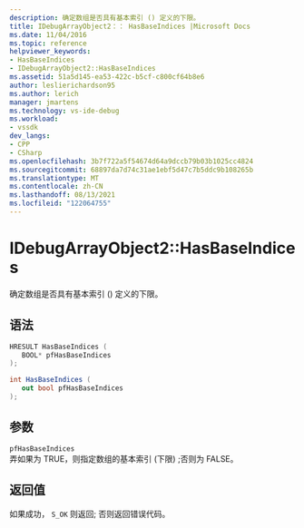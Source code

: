 ```yaml
---
description: 确定数组是否具有基本索引 () 定义的下限。
title: IDebugArrayObject2：： HasBaseIndices |Microsoft Docs
ms.date: 11/04/2016
ms.topic: reference
helpviewer_keywords:
- HasBaseIndices
- IDebugArrayObject2::HasBaseIndices
ms.assetid: 51a5d145-ea53-422c-b5cf-c800cf64b8e6
author: leslierichardson95
ms.author: lerich
manager: jmartens
ms.technology: vs-ide-debug
ms.workload:
- vssdk
dev_langs:
- CPP
- CSharp
ms.openlocfilehash: 3b7f722a5f54674d64a9dccb79b03b1025cc4824
ms.sourcegitcommit: 68897da7d74c31ae1ebf5d47c7b5ddc9b108265b
ms.translationtype: MT
ms.contentlocale: zh-CN
ms.lasthandoff: 08/13/2021
ms.locfileid: "122064755"
---
```

# <a name="idebugarrayobject2hasbaseindices"></a>IDebugArrayObject2::HasBaseIndices
确定数组是否具有基本索引 () 定义的下限。

## <a name="syntax"></a>语法

```cpp
HRESULT HasBaseIndices (
   BOOL* pfHasBaseIndices
);
```

```csharp
int HasBaseIndices (
   out bool pfHasBaseIndices
);
```

## <a name="parameters"></a>参数
`pfHasBaseIndices`\
弄如果为 TRUE，则指定数组的基本索引 (下限) ;否则为 FALSE。

## <a name="return-value"></a>返回值
 如果成功， `S_OK` 则返回; 否则返回错误代码。
